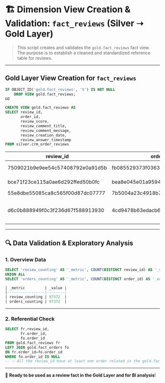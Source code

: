 # 🏗️ Dimension View Creation & Validation: `fact_reviews` (Silver ➝ Gold Layer)

> This script creates and validates the `gold.fact_reviews` fact view.  
> The purpose is to establish a cleaned and standardized reference table for reviews.

---

## Gold Layer View Creation for `fact_reviews`
```sql
IF OBJECT_ID('gold.fact_reviews', 'V') IS NOT NULL
    DROP VIEW gold.fact_reviews;
GO

CREATE VIEW gold.fact_reviews AS
SELECT review_id,
	   order_id,
	   review_score,
	   review_comment_title,
	   review_comment_message,
	   review_creation_date,
	   review_answer_timestamp
FROM silver.crm_order_reviews
```

| review_id                           | order_id                           | review_score | review_comment_title | review_comment_message                                                                 | review_creation_date   | review_answer_timestamp     |
|------------------------------------|------------------------------------|--------------|-----------------------|----------------------------------------------------------------------------------------|-------------------------|-----------------------------|
| 7509021b9e9ee54c57408792e0a91d5b   | fb085529373f03634a84fa2358deedcd   | 5            | No title              | No comment                                                                             | 2018-07-05 00:00:00.000 | 2018-10-05 07:37:59.000     |
| bce71f23ce115a0ae6d292ffed50b0fc   | bea8e045e01a9594d652427ef4ae7236   | 5            | No title              | No comment                                                                             | 2017-06-09 00:00:00.000 | 2017-08-09 10:58:48.000     |
| 55e8dbe55085ca8c565f00d87dc07777   | 7b5004a23c4918b7c96c9d0cfd6107b6   | 5            | No title              | No comment                                                                             | NULL                    | NULL                        |
| d6c0b888949f0c3f236d67f588913930   | 4cd9478b63edacb631dcf780b036b157   | 4            | recomendo             | trabalho com profissionalismo das lojas lannister. indico com certeza                 | 2018-01-07 00:00:00.000 | 2018-03-07 22:47:44.000     |

---

## 🔍 Data Validation & Exploratory Analysis

### 1. Overview Data
```sql
SELECT 'review_counting' AS '_metric', COUNT(DISTINCT review_id) AS '_value' FROM gold.fact_reviews
UNION ALL
SELECT 'orders_counting' AS '_metric', COUNT(DISTINCT order_id) AS '_value' FROM gold.fact_reviews

| _metric         | _value |
|-----------------|--------|
| review_counting | 97372  |
| orders_counting | 97372  |
```

---

### 2. Referential Check
```sql
SELECT fr.review_id,
	   fr.order_id,
	   fo.order_id
FROM gold.fact_reviews fr
LEFT JOIN gold.fact_orders fo
ON fr.order_id=fo.order_id
WHERE fo.order_id IS NULL
-- ✅ All the review_id have at least one order related in the gold.fact_orders table
```

---
📌 **Ready to be used as a review fact in the Gold Layer and for BI analysis**!
